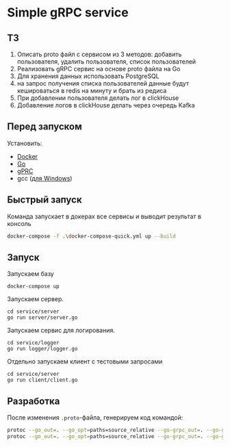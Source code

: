 # Simple gRPC service

## ТЗ
1. Описать proto файл с сервисом из 3 методов: добавить пользователя, удалить пользователя, список пользователей
2. Реализовать gRPC сервис на основе proto файла на Go
3. Для хранения данных использовать PostgreSQL
4. на запрос получения списка пользователей данные будут кешироваться в redis на минуту и брать из редиса
5. При добавлении пользователя делать лог в clickHouse
6. Добавление логов в clickHouse делать через очередь Kafka

## Перед запуском
Установить:
- [Docker](https://docs.docker.com/get-docker/)
- [Go](https://go.dev/doc/install)
- [gPRC](https://grpc.io/docs/languages/go/quickstart/)
- gcc ([для Windows](https://jmeubank.github.io/tdm-gcc/download/))

## Быстрый запуск

Команда запускает в докерах все сервисы и выводит результат в консоль
```bash
docker-compose -f .\docker-compose-quick.yml up --build
```

## Запуск

Запускаем базу

```
docker-compose up
```

Запускаем сервер.

```
cd service/server
go run server/server.go
```

Запускаем сервис для логирования.

```
cd service/logger
go run logger/logger.go
```

Отдельно запускаем клиент с тестовыми запросами

```
cd service/server
go run client/client.go
```

## Разработка


После изменения `.proto`-файла, генерируем код командой:

```bash
protoc --go_out=. --go_opt=paths=source_relative --go-grpc_out=. --go-grpc_opt=paths=source_relative proto/user/user.proto
protoc --go_out=. --go_opt=paths=source_relative --go-grpc_out=. --go-grpc_opt=paths=source_relative proto/logger/logger.proto
```